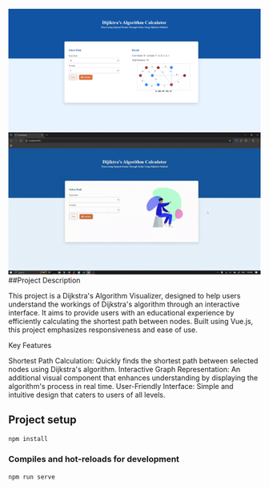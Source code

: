 ![Project Logo](src/assets/ss.png)
![Project Logo](src/assets/tecint.gif)
##Project Description

This project is a Dijkstra's Algorithm Visualizer, designed to help users understand the workings of Dijkstra's algorithm through an interactive interface. It aims to provide users with an educational experience by efficiently calculating the shortest path between nodes. Built using Vue.js, this project emphasizes responsiveness and ease of use.

Key Features

  Shortest Path Calculation: Quickly finds the shortest path between selected nodes using Dijkstra's algorithm.
  Interactive Graph Representation: An additional visual component that enhances understanding by displaying the algorithm's process in real time.
  User-Friendly Interface: Simple and intuitive design that caters to users of all levels.
    
## Project setup
```
npm install
```

### Compiles and hot-reloads for development
```
npm run serve
``` 
